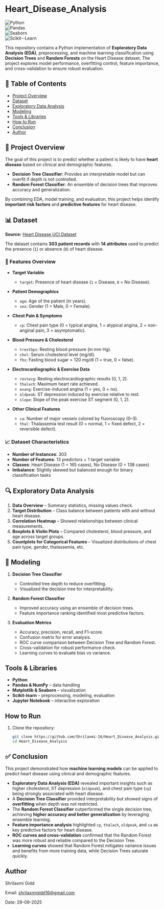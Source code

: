 # Heart_Disease_Analysis
![Python](https://img.shields.io/badge/Python-3.10-blue?logo=python&logoColor=white)  
![Pandas](https://img.shields.io/badge/Pandas-1.5-brightgreen)  
![Seaborn](https://img.shields.io/badge/Seaborn-0.12-purple)  
![Scikit--Learn](https://img.shields.io/badge/Scikit--Learn-1.2-orange)  

This repository contains a Python implementation of **Exploratory Data Analysis (EDA)**, preprocessing, and machine learning classification using **Decision Trees** and **Random Forests** on the Heart Disease dataset. The project explores model performance, overfitting control, feature importance, and cross-validation to ensure robust evaluation.

## 📑 Table of Contents
- [Project Overview](#project-overview)  
- [Dataset](#dataset)  
- [Exploratory Data Analysis](#exploratory-data-analysis)  
- [Modeling](#modeling)  
- [Tools & Libraries](#tools--libraries)  
- [How to Run](#how-to-run)  
- [Conclusion](#conclusion)  
- [Author](#author)  

## 📌 Project Overview
The goal of this project is to predict whether a patient is likely to have **heart disease** based on clinical and demographic features.  

- **Decision Tree Classifier**: Provides an interpretable model but can overfit if depth is not controlled.  
- **Random Forest Classifier**: An ensemble of decision trees that improves accuracy and generalization.  

By combining EDA, model training, and evaluation, this project helps identify **important risk factors** and **predictive features** for heart disease.

## 📊 Dataset

**Source:** [Heart Disease UCI Dataset](https://www.kaggle.com/datasets/ronitf/heart-disease-uci)  

The dataset contains **303 patient records** with **14 attributes** used to predict the presence (`1`) or absence (`0`) of heart disease.  

### 🔹 Features Overview

- **Target Variable**  
  - `target`: Presence of heart disease (`1` = Disease, `0` = No Disease).  

- **Patient Demographics**  
  - `age`: Age of the patient (in years).  
  - `sex`: Gender (1 = Male, 0 = Female).  

- **Chest Pain & Symptoms**  
  - `cp`: Chest pain type (0 = typical angina, 1 = atypical angina, 2 = non-anginal pain, 3 = asymptomatic).  

- **Blood Pressure & Cholesterol**  
  - `trestbps`: Resting blood pressure (in mm Hg).  
  - `chol`: Serum cholesterol level (mg/dl).  
  - `fbs`: Fasting blood sugar > 120 mg/dl (1 = true, 0 = false).  

- **Electrocardiographic & Exercise Data**  
  - `restecg`: Resting electrocardiographic results (0, 1, 2).  
  - `thalach`: Maximum heart rate achieved.  
  - `exang`: Exercise-induced angina (1 = yes, 0 = no).  
  - `oldpeak`: ST depression induced by exercise relative to rest.  
  - `slope`: Slope of the peak exercise ST segment (0, 1, 2).  

- **Other Clinical Features**  
  - `ca`: Number of major vessels colored by fluoroscopy (0–3).  
  - `thal`: Thalassemia test result (0 = normal, 1 = fixed defect, 2 = reversible defect).  

### 📈 Dataset Characteristics
- **Number of Instances**: 303  
- **Number of Features**: 13 predictors + 1 target variable  
- **Classes**: Heart Disease (1 = 165 cases), No Disease (0 = 138 cases)  
- **Imbalance**: Slightly skewed but balanced enough for binary classification tasks  


## 🔍 Exploratory Data Analysis
1. **Data Overview** – Summary statistics, missing values check.  
2. **Target Distribution** – Class balance between patients with and without heart disease.  
3. **Correlation Heatmap** – Showed relationships between clinical measurements.  
4. **Boxplots & Violin Plots** – Compared cholesterol, blood pressure, and age across target groups.  
5. **Countplots for Categorical Features** – Visualized distributions of chest pain type, gender, thalassemia, etc.  


## 🤖 Modeling
1. **Decision Tree Classifier**  
   - Controlled tree depth to reduce overfitting.  
   - Visualized the decision tree for interpretability.  

2. **Random Forest Classifier**  
   - Improved accuracy using an ensemble of decision trees.  
   - Feature importance ranking identified most predictive factors.  

3. **Evaluation Metrics**  
   - Accuracy, precision, recall, and F1-score.  
   - Confusion matrix for error analysis.  
   - ROC curve comparison between Decision Tree and Random Forest.  
   - Cross-validation for robust performance check.  
   - Learning curves to evaluate bias vs variance.  


##  Tools & Libraries
- **Python**  
- **Pandas & NumPy** – data handling  
- **Matplotlib & Seaborn** – visualization  
- **Scikit-learn** – preprocessing, modeling, evaluation  
- **Jupyter Notebook** – interactive exploration  


##  How to Run
1. Clone the repository:
   ```bash
   git clone https://github.com/Shrilaxmi-16/Heart_Disease_Analysis.git
   cd Heart_Disease_Analysis

## ✅ Conclusion
This project demonstrated how **machine learning models** can be applied to predict heart disease using clinical and demographic features.  

- **Exploratory Data Analysis (EDA)** revealed important insights such as higher cholesterol, ST depression (`oldpeak`), and chest pain type (`cp`) being strongly associated with heart disease.  
- A **Decision Tree Classifier** provided interpretability but showed signs of **overfitting** when depth was not restricted.  
- The **Random Forest Classifier** outperformed the single decision tree, achieving **higher accuracy and better generalization** by leveraging ensemble learning.  
- **Feature importance analysis** highlighted `cp`, `thalach`, `oldpeak`, and `ca` as key predictive factors for heart disease.  
- **ROC curves and cross-validation** confirmed that the Random Forest was more robust and reliable compared to the Decision Tree.  
- **Learning curves** showed that Random Forest mitigates variance issues and benefits from more training data, while Decision Trees saturate quickly.  

## Author
Shrilaxmi Gidd

Email: shrilaxmigidd16@gmail.com

Date: 29-09-2025

